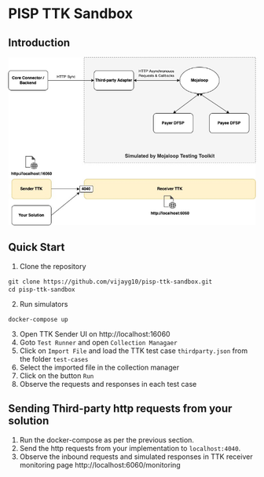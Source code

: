 # PISP TTK Sandbox

## Introduction
![Diagram](/assets/images/diagram-pisp-sandbox-ttk.jpg)

## Quick Start
1. Clone the repository
```
git clone https://github.com/vijayg10/pisp-ttk-sandbox.git
cd pisp-ttk-sandbox
```
2. Run simulators
```
docker-compose up
```
3. Open TTK Sender UI on http://localhost:16060
4. Goto `Test Runner` and open `Collection Managaer`
5. Click on `Import File` and load the TTK test case `thirdparty.json` from the folder `test-cases`
6. Select the imported file in the collection manager
7. Click on the button `Run`
8. Observe the requests and responses in each test case


## Sending Third-party http requests from your solution
1. Run the docker-compose as per the previous section.
2. Send the http requests from your implementation to `localhost:4040`.
3. Observe the inbound requests and simulated responses in TTK receiver monitoring page http://localhost:6060/monitoring
